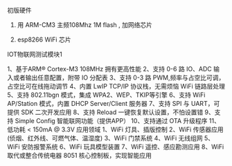 初版硬件


1. 用  ARM-CM3 主频108Mhz  1M  flash , 加网络芯片

2. esp8266 WiFi 芯片

IOT物联网测试模块1

1、基于ARM® Cortex-M3 108MHz 拥有更高性能
2、支持 0-6 路 IO、ADC 输入或者输出任意配置，附带 IO 分配表
3、支持 0-3 路 PWM,频率与占空比可调，占空比可在线拖动调节
4、内置 LwIP TCP/IP 协议栈，无需烦恼 WiFi 链路层处理
5、支持 802.11bgn 模式，集成 WPA2、WEP、TKIP等引擎
6、支持 WiFi AP/Station 模式，内置 DHCP Server/Client 服务器
7、支持 SPI 与 UART，可提供 SDK 二次开发应用
8、支持 Reload 一键恢复默认设置，不怕设置错
9、支持 Simple Config 智能联网功能（提供APP）
10、支持通过 OTA 升级程序
11、低功耗 < 150mA @ 3.3V
应用领域
1、WiFi 灯具、插版控制
2、WiFi 传感器应用(侦烟、红外线、可燃气体、温湿度)
3、WiFi 门禁系统
4、WiFi 无线组网
5、WiFi 安防报警系统
6、WiFi 玩具模型装置
7、WiFi 遥控、感应勘测应用
8、WiFi 取代或整合传统电器 8051 核心控制板，实现智能应用
